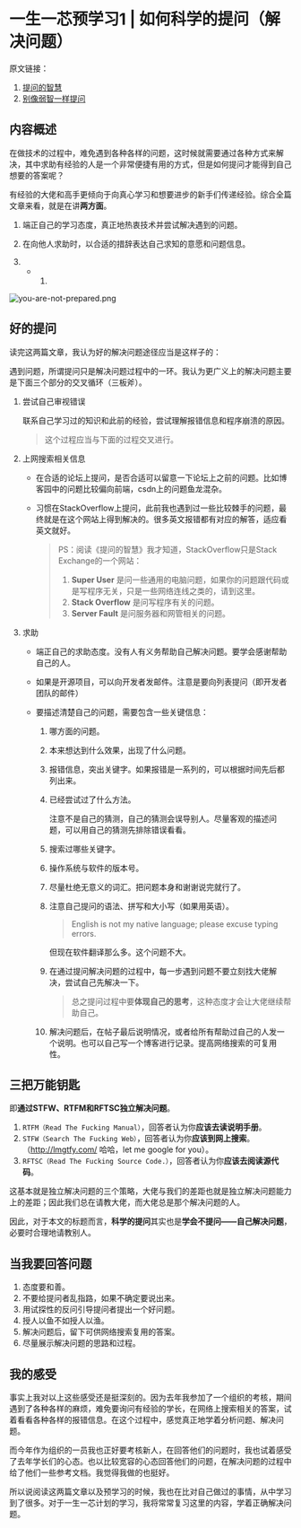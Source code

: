 # 一生一芯预学习1 | 如何科学的提问（解决问题）

原文链接：

1. [提问的智慧](https://github.com/ryanhanwu/How-To-Ask-Questions-The-Smart-Way/blob/master/README-zh_CN.md)
2. [别像弱智一样提问](https://github.com/tangx/Stop-Ask-Questions-The-Stupid-Ways/blob/master/README.md)

## 内容概述

在做技术的过程中，难免遇到各种各样的问题，这时候就需要通过各种方式来解决，其中求助有经验的人是一个非常便捷有用的方式，但是如何提问才能得到自己想要的答案呢？

有经验的大佬和高手更倾向于向真心学习和想要进步的新手们传递经验。综合全篇文章来看，就是在讲**两方面**。

1. 端正自己的学习态度，真正地热衷技术并尝试解决遇到的问题。
2. 在向他人求助时，以合适的措辞表达自己求知的意愿和问题信息。

1. - 1. 

![you-are-not-prepared.png](https://github.com/tangx/Stop-Ask-Questions-The-Stupid-Ways/raw/master/images/you-are-not-prepared.png)

## 好的提问

读完这两篇文章，我认为好的解决问题途径应当是这样子的：

遇到问题，所谓提问只是解决问题过程中的一环。我认为更广义上的解决问题主要是下面三个部分的交叉循环（三板斧）。

1. 尝试自己审视错误

   联系自己学习过的知识和此前的经验，尝试理解报错信息和程序崩溃的原因。

   > 这个过程应当与下面的过程交叉进行。

2. 上网搜索相关信息

   - 在合适的论坛上提问，是否合适可以留意一下论坛上之前的问题。比如博客园中的问题比较偏向前端，csdn上的问题鱼龙混杂。

   - 习惯在StackOverflow上提问，此前我也遇到过一些比较棘手的问题，最终就是在这个网站上得到解决的。很多英文报错都有对应的解答，适应看英文就好。

     > PS：阅读《提问的智慧》我才知道，StackOverflow只是Stack Exchange的一个网站：
     >
     > 1. **Super User** 是问一些通用的电脑问题，如果你的问题跟代码或是写程序无关，只是一些网络连线之类的，请到这里。
     > 2. **Stack Overflow** 是问写程序有关的问题。
     > 3. **Server Fault** 是问服务器和网管相关的问题。

3. 求助

   - 端正自己的求助态度。没有人有义务帮助自己解决问题。要学会感谢帮助自己的人。

   - 如果是开源项目，可以向开发者发邮件。注意是要向列表提问（即开发者团队的邮件）

   - 要描述清楚自己的问题，需要包含一些关键信息：

     1. 哪方面的问题。

     2. 本来想达到什么效果，出现了什么问题。

     3. 报错信息，突出关键字。如果报错是一系列的，可以根据时间先后都列出来。

     4. 已经尝试过了什么方法。

        注意不是自己的猜测，自己的猜测会误导别人。尽量客观的描述问题，可以用自己的猜测先排除错误看看。

     5. 搜索过哪些关键字。

     6. 操作系统与软件的版本号。

     7. 尽量杜绝无意义的词汇。把问题本身和谢谢说完就行了。

     8. 注意自己提问的语法、拼写和大小写（如果用英语）。

        > English is not my native language; please excuse typing errors.

        但现在软件翻译那么多。这个问题不大。

     9. 在通过提问解决问题的过程中，每一步遇到问题不要立刻找大佬解决，尝试自己先解决一下。

        > 总之提问过程中要**体现自己的思考**，这种态度才会让大佬继续帮助自己。

     10. 解决问题后，在帖子最后说明情况，或者给所有帮助过自己的人发一个说明。也可以自己写一个博客进行记录。提高网络搜索的可复用性。

## 三把万能钥匙

即**通过STFW、RTFM和RFTSC独立解决问题**。

1. `RTFM（Read The Fucking Manual）`，回答者认为你**应该去读说明手册**。
2. `STFW（Search The Fucking Web）`，回答者认为你**应该到网上搜索**。（http://lmgtfy.com/ 哈哈，let me google for you）。
3. `RFTSC（Read The Fucking Source Code.）`，回答者认为你**应该去阅读源代码**。

这基本就是独立解决问题的三个策略，大佬与我们的差距也就是独立解决问题能力上的差距；因此我们总在请教大佬，而大佬总是那个解决问题的人。

因此，对于本文的标题而言，**科学的提问**其实也是**学会不提问——自己解决问题**，必要时合理地请教别人。

## 当我要回答问题

1. 态度要和善。
2. 不要给提问者乱指路，如果不确定要说出来。
3. 用试探性的反问引导提问者提出一个好问题。
4. 授人以鱼不如授人以渔。
5. 解决问题后，留下可供网络搜索复用的答案。
6. 尽量展示解决问题的思路和过程。

## 我的感受

事实上我对以上这些感受还是挺深刻的。因为去年我参加了一个组织的考核，期间遇到了各种各样的麻烦，难免要询问有经验的学长，在网络上搜索相关的答案，试着看看各种各样的报错信息。在这个过程中，感觉真正地学着分析问题、解决问题。

而今年作为组织的一员我也正好要考核新人，在回答他们的问题时，我也试着感受了去年学长们的心态。也以比较宽容的心态回答他们的问题，在解决问题的过程中给了他们一些参考文档。我觉得我做的也挺好。

所以说阅读这两篇文章以及预学习的时候，我也在比对自己做过的事情，从中学习到了很多。对于一生一芯计划的学习，我将常常复习这里的内容，学着正确解决问题。
